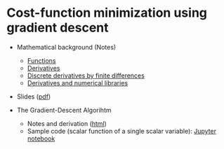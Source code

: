 # Cost-function minimization using gradient descent

- Mathematical background (Notes)
  - [Functions](https://github.com/eraldoribeiro/functions-and-their-derivatives/blob/main/functions.pdf)
  - [Derivatives](https://github.com/eraldoribeiro/functions-and-their-derivatives/blob/main/derivatives.pdf) 
  - [Discrete derivatives by finite differences](https://github.com/eraldoribeiro/finite_differences/blob/main/finiteDifferences.pdf)
  - [Derivatives and numerical libraries](https://github.com/eraldoribeiro/derivatives-and-optimization/blob/main/functionOptimization.pdf)

- Slides ([pdf](mathsForAnimation_smallsize.pdf))

- The Gradient-Descent Algorihtm
  - Notes and derivation ([html](https://htmlpreview.github.io/?https://github.com/eraldoribeiro/gradientDescent/blob/main/gradientDescent.html))
  - Sample code (scalar function of a single scalar variable): [Jupyter notebook](https://github.com/eraldoribeiro/gradientDescent/blob/main/gradientDescent1D.ipynb)
